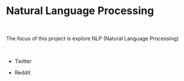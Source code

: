 Natural Language Processing
===========================

 

The focus of this project is explore NLP (Natural Language Processing)

 

-   Twitter

-   Reddit

 
